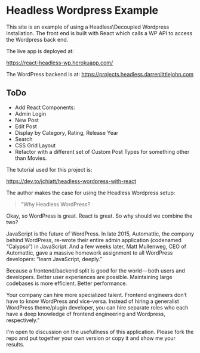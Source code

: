 # Headless Wordpress Example
This site is an example of using a Headless\Decoupled Wordpress installation. The front end is built with React which calls a WP API to access the Wordpress back end.

The live app is deployed at:

 https://react-headless-wp.herokuapp.com/

 The WordPress backend is at:
 https://projects.headless.darrenlittlejohn.com

 ## ToDo

 * Add React Components:
  * Admin Login
  * New Post
  * Edit Post
  * Display by Category, Rating, Release Year
 * Search
 * CSS Grid Layout
 * Refactor with a different set of Custom Post Types for something other than Movies.


The tutorial used for this project is:

https://dev.to/jchiatt/headless-wordpress-with-react

The author makes the case for using the Headless Wordpress setup:

> "Why Headless WordPress?

Okay, so WordPress is great. React is great. So why should we combine the two?

JavaScript is the future of WordPress. In late 2015, Automattic, the company behind WordPress, re-wrote their entire admin application (codenamed “Calypso”) in JavaScript. And a few weeks later, Matt Mullenweg, CEO of Automattic, gave a massive homework assignment to all WordPress developers: “learn JavaScript, deeply.”

Because a frontend/backend split is good for the world — both users and developers. Better user experiences are possible. Maintaining large codebases is more efficient. Better performance.

Your company can hire more specialized talent. Frontend engineers don’t have to know WordPress and vice-versa. Instead of hiring a generalist WordPress theme/plugin developer, you can hire separate roles who each have a deep knowledge of frontend engineering and Wordpress, respectively."

I'm open to discussion on the usefullness of this application. Please fork the repo and put together your own version or copy it and show me your results.
